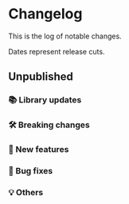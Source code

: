 # Changelog

This is the log of notable changes.

Dates represent release cuts.

## Unpublished

### 📚 Library updates

### 🛠 Breaking changes

### 🎉 New features

### 🐛 Bug fixes

### 💡 Others

